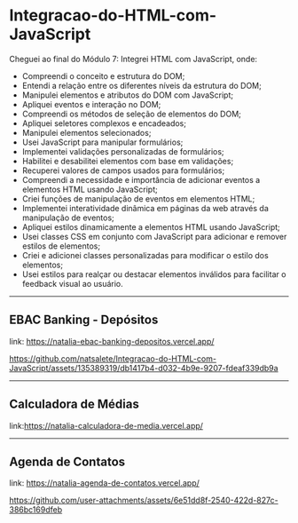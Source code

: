 ﻿# Integracao-do-HTML-com-JavaScript

Cheguei ao final do Módulo 7: Integrei HTML com JavaScript, onde:

* Compreendi o conceito e estrutura do DOM;
* Entendi a relação entre os diferentes níveis da estrutura do DOM;
* Manipulei elementos e atributos do DOM com JavaScript;
* Apliquei eventos e interação no DOM;
* Compreendi os métodos de seleção de elementos do DOM;
* Apliquei seletores complexos e encadeados;
* Manipulei elementos selecionados;
* Usei JavaScript para manipular formulários;
* Implementei validações personalizadas de formulários;
* Habilitei e desabilitei elementos com base em validações;
* Recuperei valores de campos usados para formulários;
* Compreendi a necessidade e importância de adicionar eventos a elementos HTML usando JavaScript;
* Criei funções de manipulação de eventos em elementos HTML;
* Implementei interatividade dinâmica em páginas da web através da manipulação de eventos;
* Apliquei estilos dinamicamente a elementos HTML usando JavaScript;
* Usei classes CSS em conjunto com JavaScript para adicionar e remover estilos de elementos;
* Criei e adicionei classes personalizadas para modificar o estilo dos elementos;
* Usei estilos para realçar ou destacar elementos inválidos para facilitar o feedback visual ao usuário.

<hr>

## EBAC Banking - Depósitos

link: https://natalia-ebac-banking-depositos.vercel.app/

https://github.com/natsalete/Integracao-do-HTML-com-JavaScript/assets/135389319/db1417b4-d032-4b9e-9207-fdeaf339db9a

<hr>

## Calculadora de Médias

link:https://natalia-calculadora-de-media.vercel.app/

<hr>

## Agenda de Contatos

link: https://natalia-agenda-de-contatos.vercel.app/

https://github.com/user-attachments/assets/6e51dd8f-2540-422d-827c-386bc169dfeb


